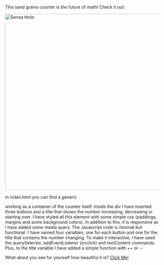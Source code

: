 This sand grains counter is the future of math! Check it out: 

<img width="578" alt="Senza titolo" src="https://github.com/annaferrari8/counter/assets/156824038/849c456c-1002-4517-b49c-566f72c479fb">

in index.html you can find a generic <div> working as a container of the counter itself. 
Inside the div I have inserted three buttons and a title that shows the number increasing, decreasing or starting over. 
I have styled all this element with some simple css (paddings, margins and some background colors). In addition to this, it is responsive as I have added some media query. 
The Javascript code is minimal but functional. 
I have named four variables, one for each button and one for the title that contains the number changing. 
To make it interactive, I have used the querySelector, addEventListener (onclick) and textContent commands. Plus, to the title variable I have added a simple function with ++ or --

What about you see for yourself how beautiful it is? 
<a href="https://annaferraricounter.netlify.app/">Click Me!</a>

